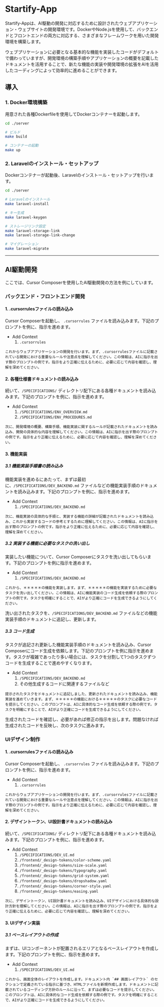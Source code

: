 # Startify-App

Startify-Appは、AI駆動の開発に対応するために設計されたウェブアプリケーション・ウェブサイトの開発環境です。DockerやNode.jsを使用して、バックエンドとフロントエンドの両方に対応する、さまざまなフレームワークを用いた開発環境を構築します。

ウェブプリケーションに必要となる基本的な機能を実装したコードがデフォルトで備わっていますが、開発環境の構築手順やアプリケーションの概要を記載したドキュメントを活用することで、新たな機能の実装や開発環境の拡張をAIを活用したコーディングによって効率的に進めることができます。

## 導入

### 1. Docker環境構築

用意された各種Dockerfileを使用してDockerコンテナーを起動します。

```bash
cd ./server

# ビルド
make build

# コンテナーの起動
make up
```

### 2. Laravelのインストール・セットアップ

Dockerコンテナーが起動後、Laravelのインストール・セットアップを行います。

```bash
cd ./server

# Laravelのインストール
make laravel-install

# キー生成
make laravel-keygen

# ストレージリンク設定
make laravel-storage-link
make laravel-storage-link-change

# マイグレーション
make laravel-migrate
```

---

## AI駆動開発

ここでは、Cursor Composerを使用したAI駆動開発の方法を例にしています。

### バックエンド・フロントエンド開発

#### 1. .cursorrulesファイルの読み込み

Cursor Composerを起動し、 `.cursorrules` ファイルを読み込みます。下記のプロンプトを例に、指示を進めます。

- Add Context
  1. `.cursorrules`

```
これからウェブアプリケーションの開発を行います。まず、.cursorrulesファイルに記載されている開発における重要なルールや注意点を理解してください。この情報は、AIに指示を出す際のプロンプトの例です。指示をより正確に伝えるために、必要に応じて内容を確認し、理解を深めてください。
```

#### 2. 各種仕様書ドキュメントの読み込み

続いて、`/SPECIFICATIONS/` ディレクトリ配下にある各種ドキュメントを読み込みます。下記のプロンプトを例に、指示を進めます。

- Add Context
  1. `/SPECIFICATIONS/ENV_OVERVIEW.md`
  2. `/SPECIFICATIONS/ENV_PROCEDURES.md`

```
次に、開発環境の概要、構築手順、機能実装に関するルールが記載されたドキュメントを読み込み、開発の具体的な内容を理解してください。この情報は、AIに指示を出す際のプロンプトの例です。指示をより正確に伝えるために、必要に応じて内容を確認し、理解を深めてください。
```

#### 3. 機能実装

##### 3.1 機能実装手順書の読み込み

機能実装を進めるにあたって、まずは最初に、`/SPECIFICATIONS/DEV_BACKEND.md` ファイルなどの機能実装手順のドキュメントを読み込みます。下記のプロンプトを例に、指示を進めます。

- Add Context
  1. `/SPECIFICATIONS/DEV_BACKEND.md`

```
次に、機能実装の具体的な手順と、実装する機能の詳細が記載されたドキュメントを読み込み、これから実装するコードの参考とするために理解してください。この情報は、AIに指示を出す際のプロンプトの例です。指示をより正確に伝えるために、必要に応じて内容を確認し、理解を深めてください。
```

##### 3.2 実装する機能に必要なタスクの洗い出し

実装したい機能について、Cursor Composerにタスクを洗い出してもらいます。下記のプロンプトを例に指示を進めます。

- Add Context
  1. `/SPECIFICATIONS/DEV_BACKEND.md`

```
これから、＊＊＊＊＊の機能を実装します。まず、＊＊＊＊＊の機能を実装するために必要なタスクを洗い出してください。この情報は、AIに機能実装のコード生成を依頼する際のプロンプトの例です。タスクを明確にすることで、AIがより正確にコードを生成できるようにしてください。
```

洗い出されたタスクを、`/SPECIFICATIONS/DEV_BACKEND.md` ファイルなどの機能実装手順のドキュメントに追記し、更新します。

##### 3.3 コード生成

タスクが追記され更新した機能実装手順のドキュメントを読み込み、Cursor Composerにコード生成を依頼します。下記のプロンプトを例に指示を進めます。タスクが複雑であったり多い場合には、タスクを分割して1つのタスクずつコードを生成することで進めやすくなります。

- Add Context
  1. `/SPECIFICATIONS/DEV_BACKEND.md`
  2. その他生成するコードに関連するファイルなど

```
提示されたタスクをドキュメントに追記しました、更新されたドキュメントを読み込み、機能実装を進めていきます。まず、＊＊＊＊＊の機能における＊＊＊＊＊のタスクに必要なコードを提示してください。このプロンプトは、AIに具体的なコード生成を依頼する際の例です。タスクを明確にすることで、AIがより正確にコードを生成できるようにしてください。
```

生成されたコードを確認し、必要があれば修正の指示を出します。問題なければ生成されたコードを反映し、次のタスクに進みます。

### UIデザイン制作

#### 1. .cursorrulesファイルの読み込み

Cursor Composerを起動し、 `.cursorrules` ファイルを読み込みます。下記のプロンプトを例に、指示を進めます。

- Add Context
  1. `.cursorrules`

```
これからウェブアプリケーションの開発を行います。まず、.cursorrulesファイルに記載されている開発における重要なルールや注意点を理解してください。この情報は、AIに指示を出す際のプロンプトの例です。指示をより正確に伝えるために、必要に応じて内容を確認し、理解を深めてください。
```

#### 2. デザイントークン、UI設計書ドキュメントの読み込み

続いて、`/SPECIFICATIONS/` ディレクトリ配下にある各種ドキュメントを読み込みます。下記のプロンプトを例に、指示を進めます。

- Add Context
  1. `/SPECIFICATIONS/DEV_UI.md`
  2. `/frontend/_design-tokens/color-scheme.yaml`
  3. `/frontend/_design-tokens/size-scale.yaml`
  4. `/frontend/_design-tokens/typography.yaml`
  5. `/frontend/_design-tokens/grid-system.yaml`
  6. `/frontend/_design-tokens/dropshadow.yaml`
  7. `/frontend/_design-tokens/corner-style.yaml`
  8. `/frontend/_design-tokens/easing.yaml`

```
次に、デザイントークン、UI設計書ドキュメントを読み込み、UIデザインにおける具体的な設計方針を理解してください。この情報は、AIに指示を出す際のプロンプトの例です。指示をより正確に伝えるために、必要に応じて内容を確認し、理解を深めてください。
```

#### 3. UIデザイン実装

##### 3.1 ベースレイアウトの作成

まずは、UIコンポーネントが配置されるエリアとなるベースレイアウトを作成します。下記のプロンプトを例に、指示を進めます。

- Add Context
  1. `/SPECIFICATIONS/DEV_UI.md`

```
これから、画面全体のレイアウトを作成します。ドキュメント内 `## 画面レイアウト` のセクションで定義されている指示に基づき、HTMLファイルを新規作成します。ドキュメントに記載されているコーディング方針のルールに沿って、まずは必要なコードを提示してください。このプロンプトは、AIに具体的なコード生成を依頼する際の例です。タスクを明確にすることで、AIがより正確にコードを生成できるようにしてください。
```
